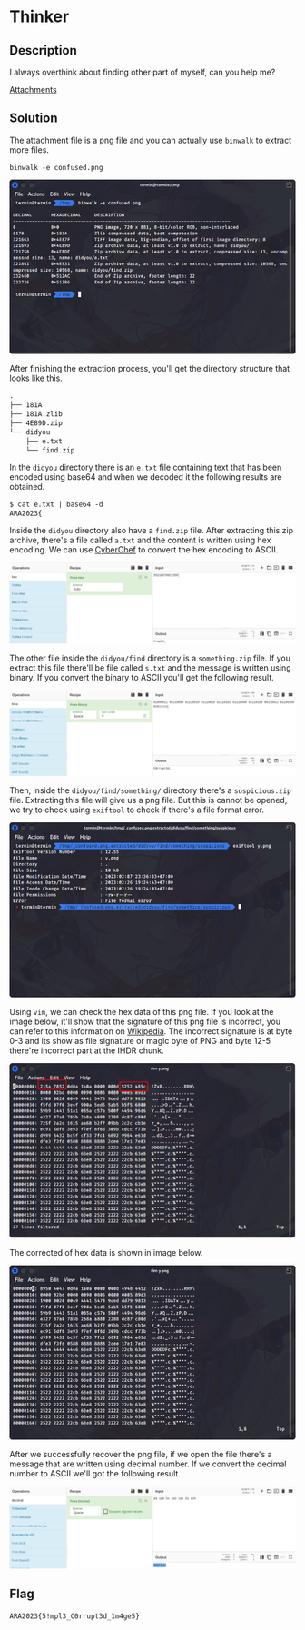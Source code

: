 # Thinker

## Description
I always overthink about finding other part of myself, can you help me?

[Attachments](./Challenge/confused.png)

## Solution

The attachment file is a png file and you can actually use `binwalk` to extract more files.

``` shell
binwalk -e confused.png
```

![Binwalk](./thinker1.png)

After finishing the extraction process, you'll get the directory structure that looks like this.

``` shell
.
├── 181A
├── 181A.zlib
├── 4E89D.zip
└── didyou
    ├── e.txt
    └── find.zip
```

In the `didyou` directory there is an `e.txt` file containing text that has been encoded using base64 and when we decoded it the following results are obtained.

``` shell
$ cat e.txt | base64 -d
ARA2023{
```

Inside the `didyou` directory also have a `find.zip` file. After extracting this zip archive, there's a file called `a.txt` and the content is written using hex encoding. We can use [CyberChef](https://gchq.github.io/CyberChef/) to convert the hex encoding to ASCII.

![Convert hex code](./thinker2.png)

The other file inside the `didyou/find` directory is a `something.zip` file. If you extract this file there'll be file called `s.txt` and the message is written using binary. If you convert the binary to ASCII you'll get the following result.

![Convert binary to ASCII](./thinker3.png)

Then, inside the `didyou/find/something/` directory there's a `suspicious.zip` file. Extracting this file will give us a png file. But this is cannot be opened, we try to check using `exiftool` to check if there's a file format error.

![File format error](./thinker4.png)

Using `vim`, we can check the hex data of this png file. If you look at the image below, it'll show that the signature of this png file is incorrect, you can refer to this information on [Wikipedia](https://en.wikipedia.org/wiki/PNG#File_format). The incorrect signature is at byte 0-3 and its show as file signature or magic byte of PNG and byte 12-5 there're incorrect part at the IHDR chunk.

![The error part](./thinker5.png)

The corrected of hex data is shown in image below.

![Hex after recovered](./thinker6.png)

After we successfully recover the png file, if we open the file there's a message that are written using decimal number. If we convert the decimal number to ASCII we'll got the following result.

![Convert decimal to ASCII](./thinker7.png)

## Flag
`ARA2023{5!mpl3_C0rrupt3d_1m4ge5}`

